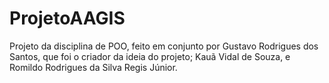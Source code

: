 # ProjetoAAGIS
Projeto da disciplina de POO, feito em conjunto por Gustavo Rodrigues dos Santos, que foi o criador da ideia do projeto; Kauã Vidal de Souza, e Romildo Rodrigues da Silva Regis Júnior.
